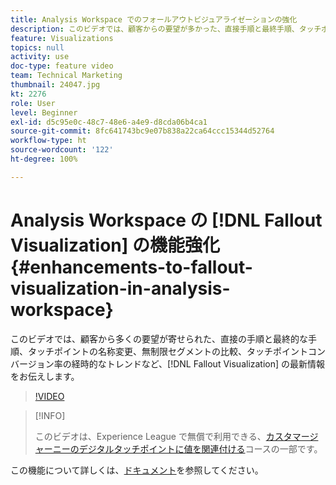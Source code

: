 ```yaml
---
title: Analysis Workspace でのフォールアウトビジュアライゼーションの強化
description: このビデオでは、顧客からの要望が多かった、直接手順と最終手順、タッチポイントの名称変更、無制限セグメントの比較、タッチポイントコンバージョン率の経時的なトレンドなど、フォールアウトビジュアライゼーションの更新について説明します。
feature: Visualizations
topics: null
activity: use
doc-type: feature video
team: Technical Marketing
thumbnail: 24047.jpg
kt: 2276
role: User
level: Beginner
exl-id: d5c95e0c-48c7-48e6-a4e9-d8cda06b4ca1
source-git-commit: 8fc641743bc9e07b838a22ca64ccc15344d52764
workflow-type: ht
source-wordcount: '122'
ht-degree: 100%

---
```


# Analysis Workspace の [!DNL Fallout Visualization] の機能強化  {#enhancements-to-fallout-visualization-in-analysis-workspace}

このビデオでは、顧客から多くの要望が寄せられた、直接の手順と最終的な手順、タッチポイントの名称変更、無制限セグメントの比較、タッチポイントコンバージョン率の経時的なトレンドなど、[!DNL Fallout Visualization] の最新情報をお伝えします。

>[!VIDEO](https://video.tv.adobe.com/v/24047/?quality=12&learn=on)

>[!INFO]
>
> このビデオは、Experience League で無償で利用できる、[カスタマージャーニーのデジタルタッチポイントに値を関連付ける](https://experienceleague.adobe.com/?recommended=Analytics-U-1-2020.2&amp;lang=ja)コースの一部です。

この機能について詳しくは、[ドキュメント](https://experienceleague.adobe.com/docs/analytics/analyze/analysis-workspace/visualizations/fallout/fallout-flow.html?lang=ja)を参照してください。
